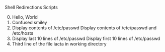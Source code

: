 Shell Redirections Scripts

0. Hello, World
1. Confused smiley
2. Display contents of /etc/passwd 
Display contents of /etc/passwd and /etc/hosts
4. Display last 10 lines of /etc/passwd
Display first 10 lines of /etc/passwd
6. Third line of the file iacta in working directory
